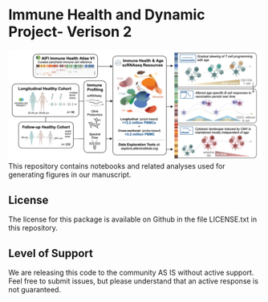 # Immune Health and Dynamic Project- Verison 2
![screenshot](Picture1.png)
This repository contains notebooks and related analyses used for generating figures in our manuscript.

## License

The license for this package is available on Github in the file LICENSE.txt in this repository.


## Level of Support

We are releasing this code to the community AS IS without active support. Feel free to submit issues, but please understand that an active response is not guaranteed.
